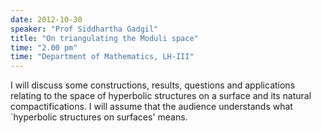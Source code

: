 ```yaml
---
date: 2012-10-30
speaker: "Prof Siddhartha Gadgil"
title: "On triangulating the Moduli space"
time: "2.00 pm" 
time: "Department of Mathematics, LH-III"
---
```

I will discuss some constructions, results, questions and
applications relating to the space of hyperbolic structures on a
surface and its natural compactifications. I will assume that the
audience understands what `hyperbolic structures on surfaces'
means.
